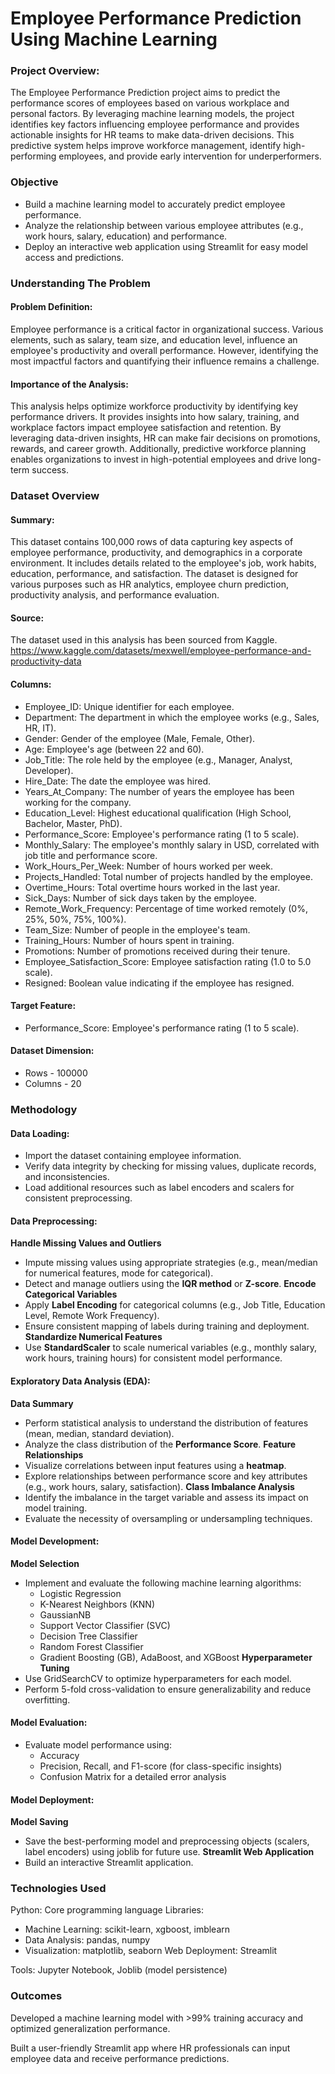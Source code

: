 # Employee Performance Prediction Using Machine Learning
### Project Overview:
The Employee Performance Prediction project aims to predict the performance scores of employees based on various workplace and personal factors. By leveraging machine learning models, the project identifies key factors influencing employee performance and provides actionable insights for HR teams to make data-driven decisions. This predictive system helps improve workforce management, identify high-performing employees, and provide early intervention for underperformers.
### Objective
- Build a machine learning model to accurately predict employee performance.
- Analyze the relationship between various employee attributes (e.g., work hours, salary, education) and performance.
- Deploy an interactive web application using Streamlit for easy model access and predictions.
### Understanding The Problem
####  Problem Definition:
Employee performance is a critical factor in organizational success. Various elements, such as salary, team size, and education level, influence an employee's productivity and overall performance. However, identifying the most impactful factors and quantifying their influence remains a challenge.
#### Importance of the Analysis:
This analysis helps optimize workforce productivity by identifying key performance drivers. It provides insights into how salary, training, and workplace factors impact employee satisfaction and retention. By leveraging data-driven insights, HR can make fair decisions on promotions, rewards, and career growth. Additionally, predictive workforce planning enables organizations to invest in high-potential employees and drive long-term success.
### Dataset Overview
#### Summary:
This dataset contains 100,000 rows of data capturing key aspects of employee performance, productivity, and demographics in a corporate environment. It includes details related to the employee's job, work habits, education, performance, and satisfaction. The dataset is designed for various purposes such as HR analytics, employee churn prediction, productivity analysis, and performance evaluation.
#### Source:
The dataset used in this analysis has been sourced from Kaggle.
https://www.kaggle.com/datasets/mexwell/employee-performance-and-productivity-data
#### Columns:
- Employee_ID: Unique identifier for each employee.
- Department: The department in which the employee works (e.g., Sales, HR, IT).
- Gender: Gender of the employee (Male, Female, Other).
- Age: Employee's age (between 22 and 60).
- Job_Title: The role held by the employee (e.g., Manager, Analyst, Developer).
- Hire_Date: The date the employee was hired.
- Years_At_Company: The number of years the employee has been working for the company.
- Education_Level: Highest educational qualification (High School, Bachelor, Master, PhD).
- Performance_Score: Employee's performance rating (1 to 5 scale).
- Monthly_Salary: The employee's monthly salary in USD, correlated with job title and performance score.
- Work_Hours_Per_Week: Number of hours worked per week.
- Projects_Handled: Total number of projects handled by the employee.
- Overtime_Hours: Total overtime hours worked in the last year.
- Sick_Days: Number of sick days taken by the employee.
- Remote_Work_Frequency: Percentage of time worked remotely (0%, 25%, 50%, 75%, 100%).
- Team_Size: Number of people in the employee's team.
- Training_Hours: Number of hours spent in training.
- Promotions: Number of promotions received during their tenure.
- Employee_Satisfaction_Score: Employee satisfaction rating (1.0 to 5.0 scale).
- Resigned: Boolean value indicating if the employee has resigned.
#### Target Feature:
- Performance_Score: Employee's performance rating (1 to 5 scale).
#### Dataset Dimension:
- Rows - 100000
- Columns - 20
### Methodology
#### Data Loading:
- Import the dataset containing employee information.
- Verify data integrity by checking for missing values, duplicate records, and inconsistencies.
- Load additional resources such as label encoders and scalers for consistent preprocessing.
#### Data Preprocessing:
**Handle Missing Values and Outliers**
  - Impute missing values using appropriate strategies (e.g., mean/median for numerical features, mode for categorical).
  - Detect and manage outliers using the **IQR method** or **Z-score**.
**Encode Categorical Variables**
  - Apply **Label Encoding** for categorical columns (e.g., Job Title, Education Level, Remote Work Frequency).
  - Ensure consistent mapping of labels during training and deployment.
**Standardize Numerical Features**
  - Use **StandardScaler** to scale numerical variables (e.g., monthly salary, work hours, training hours) for consistent model performance.
#### Exploratory Data Analysis (EDA):
**Data Summary**
  - Perform statistical analysis to understand the distribution of features (mean, median, standard deviation).
  - Analyze the class distribution of the **Performance Score**.
**Feature Relationships**
  - Visualize correlations between input features using a **heatmap**.
  - Explore relationships between performance score and key attributes (e.g., work hours, salary, satisfaction).
**Class Imbalance Analysis**
  - Identify the imbalance in the target variable and assess its impact on model training.
  - Evaluate the necessity of oversampling or undersampling techniques.
#### Model Development:
**Model Selection**
  - Implement and evaluate the following machine learning algorithms:
    - Logistic Regression
    - K-Nearest Neighbors (KNN)
    - GaussianNB
    - Support Vector Classifier (SVC)
    - Decision Tree Classifier
    - Random Forest Classifier
    - Gradient Boosting (GB), AdaBoost, and XGBoost
**Hyperparameter Tuning**
  - Use GridSearchCV to optimize hyperparameters for each model.
  - Perform 5-fold cross-validation to ensure generalizability and reduce overfitting.
#### Model Evaluation:
  - Evaluate model performance using:
    - Accuracy
    - Precision, Recall, and F1-score (for class-specific insights)
    - Confusion Matrix for a detailed error analysis
#### Model Deployment:
**Model Saving**
  - Save the best-performing model and preprocessing objects (scalers, label encoders) using joblib for future use.
**Streamlit Web Application**
  - Build an interactive Streamlit application.
### Technologies Used
Python: Core programming language
Libraries:
  - Machine Learning: scikit-learn, xgboost, imblearn
  - Data Analysis: pandas, numpy
  - Visualization: matplotlib, seaborn
Web Deployment: Streamlit

Tools: Jupyter Notebook, Joblib (model persistence)
### Outcomes
Developed a machine learning model with >99% training accuracy and optimized generalization performance.

Built a user-friendly Streamlit app where HR professionals can input employee data and receive performance predictions.
